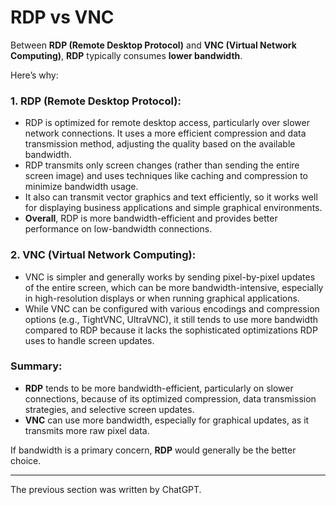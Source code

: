 # RDP vs VNC
Between **RDP (Remote Desktop Protocol)** and **VNC (Virtual Network Computing)**, **RDP** typically consumes **lower bandwidth**.

Here’s why:

### 1. **RDP (Remote Desktop Protocol)**:
   - RDP is optimized for remote desktop access, particularly over slower network connections. It uses a more efficient compression and data transmission method, adjusting the quality based on the available bandwidth.
   - RDP transmits only screen changes (rather than sending the entire screen image) and uses techniques like caching and compression to minimize bandwidth usage.
   - It also can transmit vector graphics and text efficiently, so it works well for displaying business applications and simple graphical environments.
   - **Overall**, RDP is more bandwidth-efficient and provides better performance on low-bandwidth connections.

### 2. **VNC (Virtual Network Computing)**:
   - VNC is simpler and generally works by sending pixel-by-pixel updates of the entire screen, which can be more bandwidth-intensive, especially in high-resolution displays or when running graphical applications.
   - While VNC can be configured with various encodings and compression options (e.g., TightVNC, UltraVNC), it still tends to use more bandwidth compared to RDP because it lacks the sophisticated optimizations RDP uses to handle screen updates.
   
### Summary:
- **RDP** tends to be more bandwidth-efficient, particularly on slower connections, because of its optimized compression, data transmission strategies, and selective screen updates.
- **VNC** can use more bandwidth, especially for graphical updates, as it transmits more raw pixel data.

If bandwidth is a primary concern, **RDP** would generally be the better choice.

---
The previous section was written by ChatGPT.
